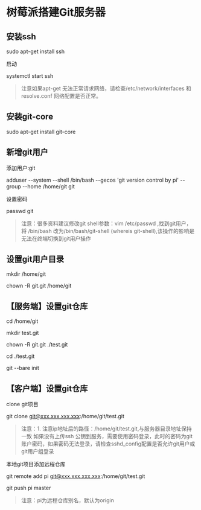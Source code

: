 #   树莓派搭建Git服务器

##  安装ssh

sudo apt-get install ssh

启动

systemctl start ssh

> 注意如果apt-get 无法正常请求网络，请检查/etc/network/interfaces 和 resolve.conf 网络配置是否正常。

##  安装git-core

sudo apt-get install git-core

## 新增git用户

添加用户:git

adduser --system --shell /bin/bash --gecos 'git version control by pi' --group --home /home/git git

设置密码

passwd git

> 注意：很多资料建议修改git shell参数：vim /etc/passwd ,找到git用户，将 /bin/bash 改为/bin/bash/git-shell (whereis git-shell),该操作的影响是无法在终端切换到git用户操作

## 设置git用户目录

mkdir /home/git

chown -R git.git /home/git

## 【服务端】设置git仓库

cd /home/git

mkdir test.git

chown -R git.git ./test.git

cd ./test.git

git --bare init

##  【客户端】设置git仓库

clone git项目

git clone git@xxx.xxx.xxx.xxx:/home/git/test.git

> 注意：1. 注意ip地址后的路径：/home/git/test.git,与服务器目录地址保持一致
>如果没有上传ssh 公钥到服务，需要使用密码登录，此时的密码为git账户密码，如果密码无法登录，请检查sshd_config配置是否允许git用户或git用户组登录

本地git项目添加远程仓库

git remote add pi git@xxx.xxx.xxx.xxx:/home/git/test.git

git push pi master

>注意：pi为远程仓库别名，默认为origin